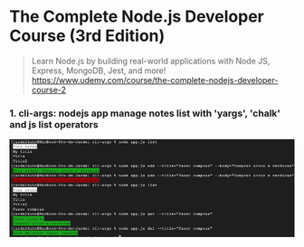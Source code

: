# The Complete Node.js Developer Course (3rd Edition)
> Learn Node.js by building real-world applications with Node JS, Express, MongoDB, Jest, and more!
> https://www.udemy.com/course/the-complete-nodejs-developer-course-2

### 1. cli-args: nodejs app manage notes list with 'yargs', 'chalk' and js list operators
![alt text](https://github.com/jackanakin/nodejs-Udemy/blob/main/cli-args/result.png?raw=true)